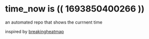 # time_now is (( 1693850400266 ))

an automated repo that shows the currnent time

inspired by [breakingheatmap](https://github.com/breakingheatmap/breakingheatmap)